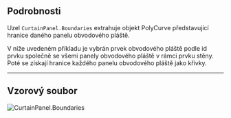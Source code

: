 ## Podrobnosti
Uzel `CurtainPanel.Boundaries` extrahuje objekt PolyCurve představující hranice daného panelu obvodového pláště.

V níže uvedeném příkladu je vybrán prvek obvodového pláště podle id prvku společně se všemi panely obvodového pláště v rámci prvku stěny. Poté se získají hranice každého panelu obvodového pláště jako křivky.
___
## Vzorový soubor

![CurtainPanel.Boundaries](./Revit.Elements.CurtainPanel.Boundaries_img.jpg)
